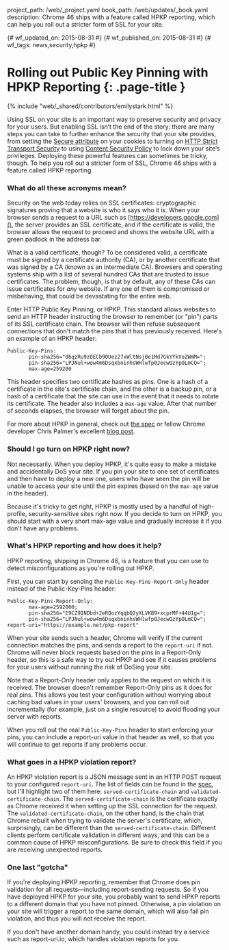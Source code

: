 project_path: /web/_project.yaml
book_path: /web/updates/_book.yaml
description: Chrome 46 ships with a feature called HPKP reporting, which can help you roll out a stricter form of SSL for your site.

{# wf_updated_on: 2015-08-31 #}
{# wf_published_on: 2015-08-31 #}
{# wf_tags: news,security,hpkp #}

# Rolling out Public Key Pinning with HPKP Reporting {: .page-title }

{% include "web/_shared/contributors/emilystark.html" %}



Using SSL on your site is an important way to preserve security and privacy for your users. 
But enabling SSL isn’t the end of the story: there are many steps you can take to further
enhance the security that your site provides, from setting the [Secure attribute](https://www.owasp.org/index.php/SecureFlag) on your 
cookies to turning on [HTTP Strict Transport Security](https://en.wikipedia.org/wiki/HTTP_Strict_Transport_Security) to using [Content Security Policy](https://en.wikipedia.org/wiki/Content_Security_Policy) to 
lock down your site’s privileges. Deploying these powerful features can sometimes be 
tricky, though. To help you roll out a stricter form of SSL, Chrome 46 ships with a feature 
called HPKP reporting.

### What do all these acronyms mean?

Security on the web today relies on SSL certificates: cryptographic signatures 
proving that a website is who it says who it is. When your browser sends a 
request to a URL such as [https://developers.google.com](), the server 
provides an SSL certificate, and if the certificate is valid, the browser allows 
the request to proceed and shows the website URL with a green padlock in the 
address bar.

What is a valid certificate, though? To be considered valid, a certificate must 
be signed by a certificate authority (CA), or by another certificate that was 
signed by a CA (known as an intermediate CA). Browsers and operating systems 
ship with a list of several hundred CAs that are trusted to issue certificates. 
The problem, though, is that by default, any of these CAs can issue certificates 
for _any_ website. If any one of them is compromised or misbehaving, that could 
be devastating for the entire web.

Enter HTTP Public Key Pinning, or HPKP. This standard allows websites to send an 
HTTP header instructing the browser to remember (or "pin") parts of its SSL 
certificate chain. The browser will then refuse subsequent connections that 
don't match the pins that it has previously received. Here's an example of an 
HPKP header:

<pre><code>Public-Key-Pins:  
       pin-sha256="d6qzRu9zOECb90Uez27xWltNsj0e1Md7GkYYkVoZWmM=";  
       pin-sha256="LPJNul+wow4m6DsqxbninhsWHlwfp0JecwQzYpOLmCQ=";  
       max-age=259200
</code></pre>

This header specifies two certificate hashes as pins. One is a hash of a 
certificate in the site's certificate chain, and the other is a backup pin, or a 
hash of a certificate that the site can use in the event that it needs to rotate 
its certificate. The header also includes a `max-age` value. After that number of 
seconds elapses, the browser will forget about the pin.

For more about HPKP in general, check out [the spec](http://tools.ietf.org/html/rfc7469) 
or fellow Chrome developer Chris Palmer's excellent 
[blog post](https://noncombatant.org/2015/05/01/about-http-public-key-pinning/).

### Should I go turn on HPKP right now?

Not necessarily. When you deploy HPKP, it's quite easy to make a mistake and 
accidentally DoS your site. If you pin your site to one set of certificates and 
then have to deploy a new one, users who have seen the pin will be unable to 
access your site until the pin expires (based on the `max-age` value in the 
header).

Because it's tricky to get right, HPKP is mostly used by a handful of 
high-profile, security-sensitive sites right now. If you decide to turn on HPKP, 
you should start with a very short max-age value and gradually increase it if 
you don't have any problems.

### What's HPKP reporting and how does it help?

HPKP reporting, shipping in Chrome 46, is a feature that you can use to detect 
misconfigurations as you're rolling out HPKP.

First, you can start by sending the `Public-Key-Pins-Report-Only` header instead 
of the Public-Key-Pins header:

<pre><code>Public-Key-Pins-Report-Only: 
       max-age=2592000;  
       pin-sha256="E9CZ9INDbd+2eRQozYqqbQ2yXLVKB9+xcprMF+44U1g=";  
       pin-sha256="LPJNul+wow4m6DsqxbninhsWHlwfp0JecwQzYpOLmCQ=";  
report-uri="https://example.net/pkp-report"
</code></pre>

When your site sends such a header, Chrome will verify if the current connection 
matches the pins, and sends a report to the `report-uri` if not. Chrome will never 
block requests based on the pins in a Report-Only header, so this is a safe way 
to try out HPKP and see if it causes problems for your users without running the 
risk of DoSing your site.

Note that a Report-Only header only applies to the request on which it is 
received. The browser doesn't remember Report-Only pins as it does for real 
pins. This allows you test your configuration without worrying about caching bad 
values in your users' browsers, and you can roll out incrementally (for example, 
just on a single resource) to avoid flooding your server with reports.

When you roll out the real `Public-Key-Pins` header to start enforcing your pins, 
you can include a report-uri value in that header as well, so that you will 
continue to get reports if any problems occur.

### What goes in a HPKP violation report?

An HPKP violation report is a JSON message sent in an HTTP POST request to your 
configured `report-uri`. The list of fields can be found in the 
[spec](http://tools.ietf.org/html/rfc7469#section-3), but I'll highlight two of 
them here: `served-certificate-chain` and `validated-certificate-chain`. The 
`served-certificate-chain` is the certificate exactly as Chrome received it when 
setting up the SSL connection for the request. The `validated-certificate-chain`, 
on the other hand, is the chain that Chrome rebuilt when trying to validate the 
server's certificate, which, surprisingly, can be different than the 
`served-certificate-chain`. Different clients perform certificate validation in 
different ways, and this can be a common cause of HPKP misconfigurations. Be 
sure to check this field if you are receiving unexpected reports.

### One last "gotcha"

If you're deploying HPKP reporting, remember that Chrome does pin validation for 
all requests—including report-sending requests. So if you have deployed HPKP 
for your site, you probably want to send HPKP reports to a different domain that 
you have not pinned. Otherwise, a pin violation on your site will trigger a 
report to the same domain, which will also fail pin violation, and thus you will 
not receive the report.

If you don't have another domain handy, you could instead try a service such as 
report-uri.io, which handles violation reports for you.


